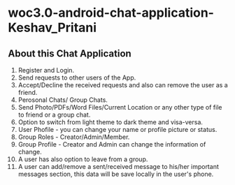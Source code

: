 # woc3.0-android-chat-application-Keshav_Pritani

## About this Chat Application
1. Register and Login.
2. Send requests to other users of the App.
3. Accept/Decline the received requests and also can remove the user as a friend.
4. Perosonal Chats/ Group Chats.
5. Send Photo/PDFs/Word Files/Current Location or any other type of file to friend or a group chat.
6. Option to switch from light theme to dark theme and visa-versa.
7. User Phofile - you can change your name or profile picture or status.
8. Group Roles - Creator/Admin/Member.
9. Group Profile - Creator and Admin can change the information of change.
10. A user has also option to leave from a group.
11. A user can add/remove a sent/received message to his/her important messages section, this data will be save locally in the user's phone.
